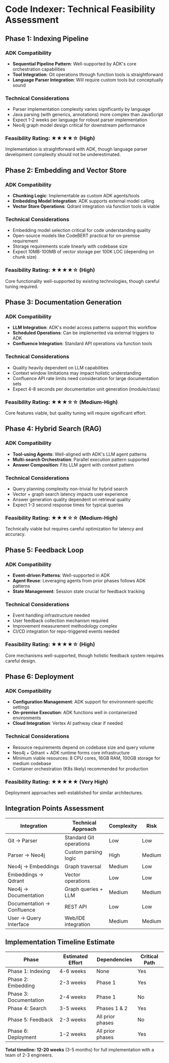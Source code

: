 # Code Indexer: Technical Feasibility Assessment

## Phase 1: Indexing Pipeline

### ADK Compatibility
- **Sequential Pipeline Pattern**: Well-supported by ADK's core orchestration capabilities
- **Tool Integration**: Git operations through function tools is straightforward
- **Language Parser Integration**: Will require custom tools but conceptually sound

### Technical Considerations
- Parser implementation complexity varies significantly by language
- Java parsing (with generics, annotations) more complex than JavaScript
- Expect 1-2 weeks per language for robust parser implementation
- Neo4j graph model design critical for downstream performance

### Feasibility Rating: ★★★★☆ (High)
Implementation is straightforward with ADK, though language parser development complexity should not be underestimated.

## Phase 2: Embedding and Vector Store

### ADK Compatibility
- **Chunking Logic**: Implementable as custom ADK agents/tools
- **Embedding Model Integration**: ADK supports external model calling
- **Vector Store Operations**: Qdrant integration via function tools is viable

### Technical Considerations
- Embedding model selection critical for code understanding quality
- Open-source models like CodeBERT practical for on-premise requirement
- Storage requirements scale linearly with codebase size
- Expect 10MB-100MB of vector storage per 100K LOC (depending on chunk size)

### Feasibility Rating: ★★★★☆ (High)
Core functionality well-supported by existing technologies, though careful tuning required.

## Phase 3: Documentation Generation

### ADK Compatibility
- **LLM Integration**: ADK's model access patterns support this workflow
- **Scheduled Operations**: Can be implemented via external triggers to ADK
- **Confluence Integration**: Standard API operations via function tools

### Technical Considerations
- Quality heavily dependent on LLM capabilities
- Context window limitations may impact holistic understanding
- Confluence API rate limits need consideration for large documentation sets
- Expect 4-8 seconds per documentation unit generation (module/class)

### Feasibility Rating: ★★★☆☆ (Medium-High)
Core features viable, but quality tuning will require significant effort.

## Phase 4: Hybrid Search (RAG)

### ADK Compatibility
- **Tool-using Agents**: Well-aligned with ADK's LLM agent patterns
- **Multi-search Orchestration**: Parallel execution pattern supported
- **Answer Composition**: Fits LLM agent with context pattern

### Technical Considerations
- Query planning complexity non-trivial for hybrid search
- Vector + graph search latency impacts user experience
- Answer generation quality dependent on retrieval quality
- Expect 1-3 second response times for typical queries

### Feasibility Rating: ★★★☆☆ (Medium-High)
Technically viable but requires careful optimization for latency and accuracy.

## Phase 5: Feedback Loop

### ADK Compatibility
- **Event-driven Patterns**: Well-supported in ADK
- **Agent Reuse**: Leveraging agents from prior phases follows ADK patterns
- **State Management**: Session state crucial for feedback tracking

### Technical Considerations
- Event handling infrastructure needed
- User feedback collection mechanism required
- Improvement measurement methodology complex
- CI/CD integration for repo-triggered events needed

### Feasibility Rating: ★★★★☆ (High)
Core mechanisms well-supported, though holistic feedback system requires careful design.

## Phase 6: Deployment

### ADK Compatibility
- **Configuration Management**: ADK support for environment-specific settings
- **On-premise Execution**: ADK functions well in containerized environments
- **Cloud Integration**: Vertex AI pathway clear if needed

### Technical Considerations
- Resource requirements depend on codebase size and query volume
- Neo4j + Qdrant + ADK runtime forms core infrastructure
- Minimum viable resources: 8 CPU cores, 16GB RAM, 100GB storage for medium codebase
- Container orchestration (K8s likely) recommended for production

### Feasibility Rating: ★★★★★ (Very High)
Deployment approaches well-established for similar architectures.

## Integration Points Assessment

| Integration | Technical Approach | Complexity | Risk |
|-------------|-------------------|------------|------|
| Git → Parser | Standard Git operations | Low | Low |
| Parser → Neo4j | Custom parsing logic | High | Medium |
| Neo4j → Embeddings | Graph traversal | Medium | Low |
| Embeddings → Qdrant | Vector operations | Low | Low |
| Neo4j → Documentation | Graph queries + LLM | Medium | Medium |
| Documentation → Confluence | REST API | Low | Low |
| User → Query Interface | Web/IDE integration | Medium | Medium |

## Implementation Timeline Estimate

| Phase | Estimated Effort | Dependencies | Critical Path |
|-------|------------------|--------------|--------------|
| Phase 1: Indexing | 4-6 weeks | None | Yes |
| Phase 2: Embedding | 2-3 weeks | Phase 1 | Yes |
| Phase 3: Documentation | 2-4 weeks | Phase 1 | No |
| Phase 4: Search | 3-5 weeks | Phases 1 & 2 | Yes |
| Phase 5: Feedback | 2-3 weeks | All prior phases | No |
| Phase 6: Deployment | 1-2 weeks | All prior phases | Yes |

**Total timeline: 12-20 weeks** (3-5 months) for full implementation with a team of 2-3 engineers.